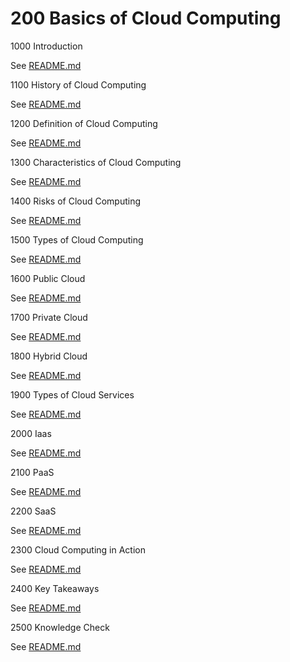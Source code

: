 # 200 Basics of Cloud Computing

1000 Introduction

See [README.md](./1000/README.md)

1100 History of Cloud Computing

See [README.md](./1100/README.md)

1200 Definition of Cloud Computing

See [README.md](./1200/README.md)

1300 Characteristics of Cloud Computing

See [README.md](./1300/README.md)

1400 Risks of Cloud Computing

See [README.md](./1400/README.md)

1500 Types of Cloud Computing

See [README.md](./1500/README.md)

1600 Public Cloud

See [README.md](./1600/README.md)

1700 Private Cloud

See [README.md](./1700/README.md)

1800 Hybrid Cloud

See [README.md](./1800/README.md)

1900 Types of Cloud Services

See [README.md](./1900/README.md)

2000 Iaas

See [README.md](./2000/README.md)

2100 PaaS

See [README.md](./2100/README.md)

2200 SaaS

See [README.md](./2200/README.md)

2300 Cloud Computing in Action

See [README.md](./2300/README.md)

2400 Key Takeaways

See [README.md](./2400/README.md)

2500 Knowledge Check

See [README.md](./2500/README.md)
